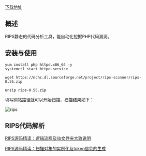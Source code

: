 [下载地址](https://sourceforge.net/projects/rips-scanner/files/)

## 概述
RIPS静态的代码分析工具，能自动化挖掘PHP代码漏洞。

## 安装与使用

```
yum install php httpd.x86_64 -y
systemctl start httpd.service

wget https://nchc.dl.sourceforge.net/project/rips-scanner/rips-0.55.zip

unzip rips-0.55.zip
```

填写网站路径就可以开始扫描，扫描结果如下：

![rips](https://github.com/bloodzer0/Enterprise_Security_Build--Open_Source/raw/master/Application%20Security/Code%20Audit/img/rips-1.png)

## RIPS代码解析
[RIPS源码精读：逻辑流程及lib文件夹大致说明](https://xz.aliyun.com/t/2502)

[RIPS源码精读：扫描对象的实例化及token信息的生成](https://xz.aliyun.com/t/2605)
